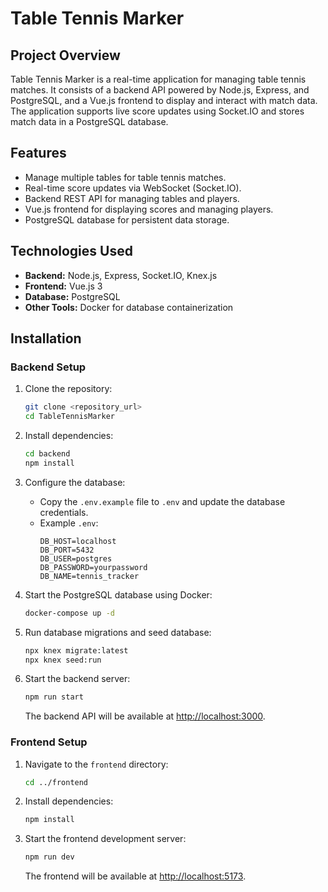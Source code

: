 # Table Tennis Marker

## Project Overview
Table Tennis Marker is a real-time application for managing table tennis matches. It consists of a backend API powered by Node.js, Express, and PostgreSQL, and a Vue.js frontend to display and interact with match data. The application supports live score updates using Socket.IO and stores match data in a PostgreSQL database.

## Features
- Manage multiple tables for table tennis matches.
- Real-time score updates via WebSocket (Socket.IO).
- Backend REST API for managing tables and players.
- Vue.js frontend for displaying scores and managing players.
- PostgreSQL database for persistent data storage.

## Technologies Used
- **Backend:** Node.js, Express, Socket.IO, Knex.js
- **Frontend:** Vue.js 3
- **Database:** PostgreSQL
- **Other Tools:** Docker for database containerization

## Installation

### Backend Setup
1. Clone the repository:
   ```bash
   git clone <repository_url>
   cd TableTennisMarker
   ```

2. Install dependencies:
   ```bash
   cd backend
   npm install
   ```

3. Configure the database:
   - Copy the `.env.example` file to `.env` and update the database credentials.
   - Example `.env`:
     ```env
     DB_HOST=localhost
     DB_PORT=5432
     DB_USER=postgres
     DB_PASSWORD=yourpassword
     DB_NAME=tennis_tracker
     ```

4. Start the PostgreSQL database using Docker:
   ```bash
   docker-compose up -d
   ```

5. Run database migrations and seed database:
   ```bash
   npx knex migrate:latest
   npx knex seed:run
   ```

6. Start the backend server:
   ```bash
   npm run start
   ```

   The backend API will be available at [http://localhost:3000](http://localhost:3000).

### Frontend Setup
1. Navigate to the `frontend` directory:
   ```bash
   cd ../frontend
   ```

2. Install dependencies:
   ```bash
   npm install
   ```

3. Start the frontend development server:
   ```bash
   npm run dev
   ```

   The frontend will be available at [http://localhost:5173](http://localhost:5173).
